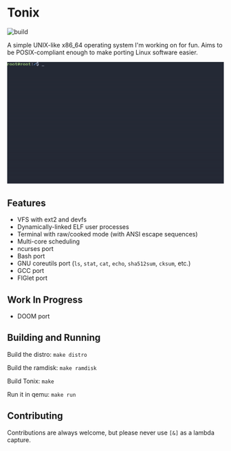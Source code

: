 # Tonix
![build](https://github.com/Kyota-exe/Tonix/workflows/Tonix%20kernel%20CI/badge.svg)

A simple UNIX-like x86_64 operating system I'm working on for fun.
Aims to be POSIX-compliant enough to make porting Linux software easier.

![Demo](/demo.gif "Demo")

## Features
- VFS with ext2 and devfs
- Dynamically-linked ELF user processes
- Terminal with raw/cooked mode (with ANSI escape sequences)
- Multi-core scheduling
- ncurses port
- Bash port
- GNU coreutils port (`ls`, `stat`, `cat`, `echo`, `sha512sum`, `cksum`, etc.)
- GCC port
- FIGlet port

## Work In Progress
- DOOM port

## Building and Running
Build the distro: `make distro`

Build the ramdisk: `make ramdisk`

Build Tonix: `make`

Run it in qemu: `make run`

## Contributing
Contributions are always welcome, but please never use `[&]` as a lambda capture.

